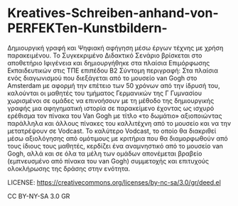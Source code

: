 # Kreatives-Schreiben-anhand-von-PERFEKTen-Kunstbildern-
Δημιουργική γραφή και Ψηφιακή αφήγηση μέσω έργων τέχνης με χρήση παρακειμένου.
Το Συγκεκριμένο Διδακτικό Σενάριο βρίσκεται στο αποθετήριο Ιφιγένεια και δημιουργήθηκε στα πλαίσια Επιμόρφωσης Εκπαιδευτικών στις ΤΠΕ επιπέδου Β2 
Σύντομη περιγραφή:
Στα πλαίσια ενός διαγωνισμού που διεξάγεται από το μουσείο van Gogh στο Amsterdam με αφορμή την επέτειο των 50 χρόνων από την ίδρυσή του, καλούνται οι μαθητές του τμήματος Γερμανικών της Γ Γυμνασίου χωρισμένοι σε ομάδες να επινοήσουν με τη μέθοδο της δημιουργικής γραφής μια αφηγηματική ιστορία σε παρακείμενο έχοντας ως ισχυρό ερέθισμα τον πίνακα του Van Gogh με τίτλο «το δωμάτιο» αξιοποιώντας παράλληλα και άλλους πίνακες του καλλιτέχνη από το μουσείο και να την μετατρέψουν σε Vodcast. Το καλύτερο Vodcast, το οποίο θα διακριθεί μέσω αξιολόγησης από ομότιμους με κριτήρια που θα διαμορφωθούν από τους ίδιους τους μαθητές, κερδίζει ένα αναμνηστικό από το μουσείο van Gogh, αλλά και σε όλα τα μέλη των ομάδων απονέμεται βραβείο (εμπνευσμένο από πίνακα του van Gogh) συμμετοχής και επιτυχούς ολοκλήρωσης της δράσης στην ενότητα.

LICENSE: https://creativecommons.org/licenses/by-nc-sa/3.0/gr/deed.el

CC BY-NY-SA 3.0 GR
